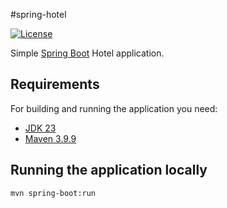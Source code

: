 #spring-hotel

[![License](http://img.shields.io/:license-apache-blue.svg)](http://www.apache.org/licenses/LICENSE-2.0.html)

Simple [Spring Boot](https://spring.io/projects/spring-boot) Hotel application.

## Requirements

For building and running the application you need:

- [JDK 23](https://openjdk.org/projects/jdk/23/)
- [Maven 3.9.9](https://maven.apache.org)

## Running the application locally

```shell
mvn spring-boot:run
```